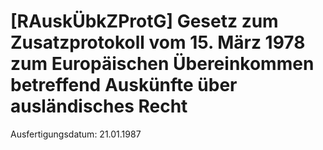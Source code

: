 # [RAuskÜbkZProtG] Gesetz zum Zusatzprotokoll vom 15. März 1978 zum Europäischen Übereinkommen betreffend Auskünfte über ausländisches Recht

Ausfertigungsdatum: 21.01.1987

 